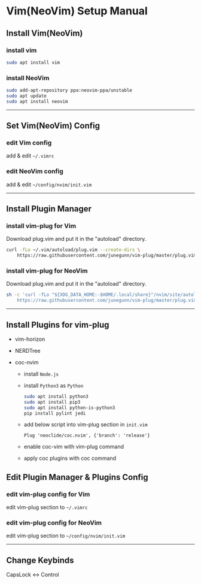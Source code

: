 # Vim(NeoVim) Setup Manual


## Install Vim(NeoVim)


### install vim

```sh
sudo apt install vim
```


### install NeoVim

```sh
sudo add-apt-repository ppa:neovim-ppa/unstable
sudo apt update
sudo apt install neovim
```


---


## Set Vim(NeoVim) Config


### edit Vim config

add & edit `~/.vimrc`  


### edit NeoVim config

add & edit `~/config/nvim/init.vim`  


---


## Install Plugin Manager


### install vim-plug for Vim

Download plug.vim and put it in the "autoload" directory.  

```sh
curl -fLo ~/.vim/autoload/plug.vim --create-dirs \
    https://raw.githubusercontent.com/junegunn/vim-plug/master/plug.vim
```


### install vim-plug for NeoVim

Download plug.vim and put it in the "autoload" directory.  

```sh
sh -c 'curl -fLo "${XDG_DATA_HOME:-$HOME/.local/share}"/nvim/site/autoload/plug.vim --create-dirs \
	https://raw.githubusercontent.com/junegunn/vim-plug/master/plug.vim'
```


---


## Install Plugins for vim-plug

- vim-horizon  

- NERDTree  

- coc-nvim  

	- install `Node.js`  

	- install `Python3` as `Python`  
		```sh
		sudo apt install python3
		sudo apt install pip3
		sudo apt install python-is-python3
		pip install pylint jedi
		```

	- add below script into vim-plug section in `init.vim`  
		```vim
		Plug 'neoclide/coc.nvim', {'branch': 'release'}
		```
	- enable coc-vim with vim-plug command  

	- apply coc plugins with coc command  


## Edit Plugin Manager & Plugins Config


### edit vim-plug config for Vim

edit vim-plug section to `~/.vimrc`  


### edit vim-plug config for NeoVim

edit vim-plug section to `~/config/nvim/init.vim`  


---


## Change Keybinds

CapsLock <-> Control  

